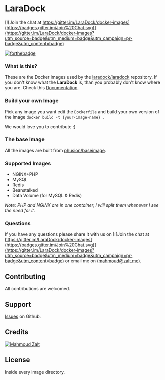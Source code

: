 # LaraDock

[![Join the chat at https://gitter.im/LaraDock/docker-images](https://badges.gitter.im/Join%20Chat.svg)](https://gitter.im/LaraDock/docker-images?utm_source=badge&utm_medium=badge&utm_campaign=pr-badge&utm_content=badge)


[![forthebadge](http://forthebadge.com/images/badges/built-by-developers.svg)](http://zalt.me)

### What is this?

These are the Docker images used by the [laradock/laradock](https://github.com/LaraDock/laradock) repository. If you don't know what the **LaraDock** is, than you probably don't know where you are. Check this [Documentation](https://github.com/LaraDock/laradock).

### Build your own Image

Pick any image you want edit the `Dockerfile` and build your own version of the image `docker build -t {your-image-name} .`

We would love you to contribute :)

### The base Image

All the images are built from [phusion/baseimage](https://github.com/phusion/baseimage-docker).


### Supported Images

- NGINX+PHP
- MySQL
- Redis
- Beanstalked
- Data Volume (for MySQL & Redis)

*Note: PHP and NGINX are in one container, I will split them whenever I see the need for it.*



### Questions
If you have any questions please share it with us on [![Join the chat at https://gitter.im/LaraDock/docker-images](https://badges.gitter.im/Join%20Chat.svg)](https://gitter.im/LaraDock/docker-images?utm_source=badge&utm_medium=badge&utm_campaign=pr-badge&utm_content=badge) or email me on (mahmoud@zalt.me).



## Contributing

All contributions are welcomed.





## Support

[Issues](https://github.com/laradock/docker-images/issues) on Github.





## Credits

[![Mahmoud Zalt](https://img.shields.io/badge/Author-Mahmoud%20Zalt-orange.svg)](http://www.zalt.me)



## License

Inside every image directory.




